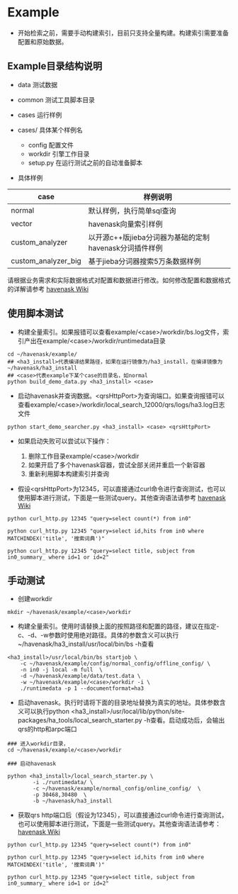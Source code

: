 # Example
* 开始检索之前，需要手动构建索引，目前只支持全量构建。构建索引需要准备配置和原始数据。

## Example目录结构说明
* data 测试数据
* common 测试工具脚本目录
* cases 运行样例
* cases/<case> 具体某个样例名
  * config 配置文件
  * workdir 引擎工作目录
  * setup.py 在运行测试之前的自动准备脚本

* 具体样例


| case  |  样例说明|
|---|---|
|  normal | 默认样例，执行简单sql查询  |
| vector | havenask向量索引样例 |
| custom_analyzer| 以开源c++版jieba分词器为基础的定制havenask分词插件样例 |
| custom_analyzer_big| 基于jieba分词器搜索5万条数据样例 |

请根据业务需求和实际数据格式对配置和数据进行修改。如何修改配置和数据格式的详解请参考 [havenask Wiki](https://github.com/alibaba/havenask/wiki)


## 使用脚本测试

* 构建全量索引。如果报错可以查看example/\<case\>/workdir/bs.log文件，索引产出在example/\<case\>/workdir/runtimedata目录
```
cd ~/havenask/example/
## <ha3_install>代表编译结果路径，如果在运行镜像为/ha3_install，在编译镜像为~/havenask/ha3_install
## <case>代表example下某个case的目录名，如normal
python build_demo_data.py <ha3_install> <case>
```

* 启动havenask并查询数据。\<qrsHttpPort\>为查询端口。如果查询报错可以查看example/\<case\>/workdir/local_search_12000/qrs/logs/ha3.log日志文件
```
python start_demo_searcher.py <ha3_install> <case> <qrsHttpPort>
```
* 如果启动失败可以尝试以下操作：
    1. 删除工作目录example/\<case\>/workdir
    2. 如果开启了多个havenask容器，尝试全部关闭并重启一个新容器
    3. 重新利用脚本构建索引并查询

* 假设\<qrsHttpPort\>为12345，可以直接通过curl命令进行查询测试，也可以使用脚本进行测试，下面是一些测试query。其他查询语法请参考 [havenask Wiki](https://github.com/alibaba/havenask/wiki)

```
python curl_http.py 12345 "query=select count(*) from in0"

python curl_http.py 12345 "query=select id,hits from in0 where MATCHINDEX('title', '搜索词典')"

python curl_http.py 12345 "query=select title, subject from in0_summary_ where id=1 or id=2"
```


## 手动测试

* 创建workdir
```
mkdir ~/havenask/example/<case>/workdir
```

* 构建全量索引。使用时请替换上面的按照路径和配置的路径，建议在指定-c、-d、-w参数时使用绝对路径。具体的参数含义可以执行~/havenask/ha3_install/usr/local/bin/bs -h查看
```
<ha3_install>/usr/local/bin/bs startjob \
    -c ~/havenask/example/config/normal_config/offline_config/ \
    -n in0 -j local -m full  \ 
    -d ~/havenask/example/data/test.data \
    -w ~/havenask/example/<case>/workdir -i \
    ./runtimedata -p 1 --documentformat=ha3
```


* 启动havenask。执行时请将下面的目录地址替换为真实的地址。具体参数含义可以执行python <ha3_install>/usr/local/lib/python/site-packages/ha_tools/local_search_starter.py -h查看。启动成功后，会输出qrs的http和arpc端口
```
### 进入workdir目录，
cd ~/havenask/example/<case>/workdir

### 启动havenask

python <ha3_install>/local_search_starter.py \
        -i ./runtimedata/ \
        -c ~/havenask/example/normal_config/online_config/  \
        -p 30468,30480  \
        -b ~/havenask/ha3_install 
```


* 获取qrs http端口后（假设为12345），可以直接通过curl命令进行查询测试，也可以使用脚本进行测试，下面是一些测试query。其他查询语法请参考：[havenask Wiki](https://github.com/alibaba/havenask/wiki)

```
python curl_http.py 12345 "query=select count(*) from in0"

python curl_http.py 12345 "query=select id,hits from in0 where MATCHINDEX('title', '搜索词典')"

python curl_http.py 12345 "query=select title, subject from in0_summary_ where id=1 or id=2"
```
